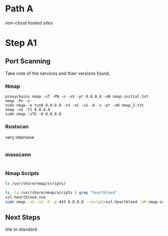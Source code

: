 # Path A
###### non-cloud hosted sites

# Step A1
## Port Scanning
Take note of the services and their versions found.

### Nmap
```
proxychains nmap -sT -PN -n -sV -p* 8.8.8.8 -oN nmap-initial.txt
nmap -Pn -s
sudo nmap -e tun0 8.8.8.8 -sV -sC -sS -A -v -p* -oN nmap_2.txt
nmap -sS -T2 8.8.8.8
sudo nmap -sTU -O 8.8.8.8
```

### Rustscan
very intensive
```
```
### masscann
```
```

### Nmap Scripts
```bash
ls /usr/share/nmap/scripts/
```
```bash
ls -la /usr/share/nmap/scripts | grep "heartbleed"
ssl-heartbleed.nse
sudo nmap -sS -sV -F -p 443 8.8.8.8 --script=ssl-heartbleed -oN nmap-scan.txt
```


## Next Steps
link to standard